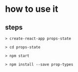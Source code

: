 
# how to use it

## steps

```
> create-react-app props-state

> cd props-state

> npm start

> npm install --save prop-types



```